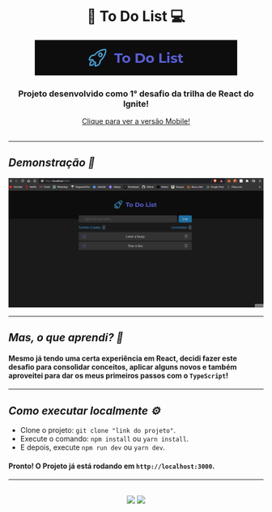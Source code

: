 <h1 align="center">📓 To Do List 💻</h1>

<div align="center">
 <img src="./github/banner.png" width="400px" alt="To Do APP Logo"/>
</div>

<h3 align="center">Projeto desenvolvido como 1° desafio da trilha de React do Ignite!</h3>

<div align="center">
  <a href="https://github.com/MatheusAndrade23/To_Do_Mobile">Clique para ver a versão Mobile!</a>
</div>

<br>

---

_<h2>Demonstração 🎥</h2>_

<img src="./github/preview.gif" alt="GIF Tour pelo projeto">

---

_<h2>Mas, o que aprendi? 🤔</h2>_

#### Mesmo já tendo uma certa experiência em React, decidi fazer este desafio para consolidar conceitos, aplicar alguns novos e também aproveitei para dar os meus primeiros passos com o `TypeScript`!

---

_<h2>Como executar localmente ⚙️</h2>_

- Clone o projeto: `git clone "link do projeto"`.
- Execute o comando: `npm install` ou `yarn install`.
- E depois, execute `npm run dev` ou `yarn dev`.

#### Pronto! O Projeto já está rodando em `http://localhost:3000`.

---

<br>

<div id="footer" align="center"><a href="https://www.linkedin.com/in/matheus-andrade23/" target="_blank"><img src="https://img.shields.io/badge/-LinkedIn-%230077B5?style=for-the-badge&logo=linkedin&logoColor=white" target="_blank"></a>
<a href = "mailto:matheusandrade.ma2003@gmail.com"><img src="https://img.shields.io/badge/-Gmail-%23333?style=for-the-badge&logo=gmail&logoColor=white" target="_blank"></a></div>
